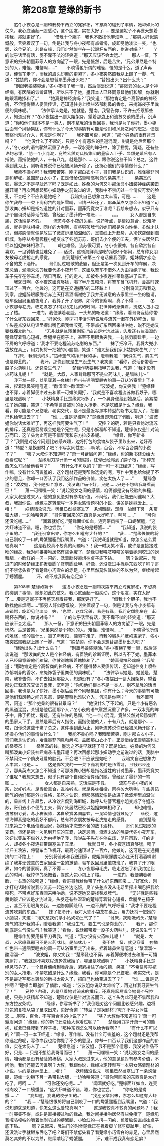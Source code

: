 # 　　第208章 楚缘的新书
　　这冬小夜总是一副和我势不两立的冤家相，不想真的碰到了事情，她却如此的仗义，我心底涌起一股感动，这个朋友，实在太好了……要是这妮子不再整天想着揍我，那就更好了。
　　“借我十个胆子，我也不敢找他麻烦啊……”那男人好似感慨般，苦笑着叹了一句，倒是让我与冬小夜都有点错愕，旋即见他淡淡一笑，“也罢，这位兄弟，若是有缘，我们定然能坐在一起喝杯东西的，你说对吗？”
　　丫的似乎话里有话，我不卑不吭的轻笑道：“那天应该不会太远。”
　　那人一怔，下意识的扭头朝墨菲等人的方向望了一眼，先是恍然，后是苦笑，“兄弟果然是个特别的人，难怪，难怪啊……”
　　不晓得他所谓的难怪，怪的是什么，道了声再见，便驱车走了，而我的眉头却蹙的更紧了，冬小夜突然照我腿上踢了一脚，气道：“姓楚的，你不会是想替那墨菲出头吧？”
　　“替她出头？出什么头？”
　　“别跟老娘装糊涂，”冬小夜横了我一眼，然后淡淡说道：“那泼粪的女人是个神经病，有医院的诊断证明，所以告不了她，墨菲本人已经同意跟他们和解，你就别瞎跟着瞎掺和了。”
　　“她真是神经病吗？”我笑道：“那她肯定是个高智商的神经病，不但懂得替人要债传话，还知道往身上喷些浓郁刺鼻的香水，来掩饰袋子里粪便的臭味呢。”
　　“法律承认她是，她就是，楚南，我警告你，不许去招惹那些人，知道没有？”冬小夜摆出一副大姐架势，望着那边正和流苏交谈的墨菲，沉声道：“你和他们根本不是一类人，别不拿我的话当回事，我也是为了你好，墨小姐后面有个风畅集团，你有什么？今天的事情有可能是他们和风畅之间的恩怨，便是警察也难以介入，何况是你啊？”
　　我不置可否，问道：“那个姓桑的很有背景吗？”
　　“他没什么了不起的，只是个小有恶名的黑道混混，关键是他后面那个人，”冬小夜的语气骤然沉重了许多，一双水亮的眸子中，除了担忧，猜疑，还有些许的忌惮，“他一个小混混，竟然公然对风畅集团的墨家人下手，显然是幕后有人指使，而指使他的人，十有八九，就是那个……哎，跟你说这些干嘛？总之，这件事到此为止，刚听流苏说你已经被风畅开除了，还操心他们的事情做什么？”
　　我能不操心吗？我暗暗苦笑，刚才那白衣小子，哥们我是认识的，难怪墨菲同意和解呢，盖因那白衣小子，正是借给伍雪晴高利贷的桑英杰！
　　桑英杰的钱，墨逸之不是早就还了吗？既是如此，姓桑的为何又叫那泼粪小妞装神经病袭击墨菲呢？再次回想起那小妞动手之前说过的话，我脑中不禁闪过一个俏皮可爱的脸孔，不会吧？不应该是她吧？
　　我暗笑自己想象力太丰富，可是……
　　这是你欠我的——欠下高利贷的是伍雪晴，且钱已经还了，那桑英杰又怎会不知道？可那泼粪小妞却是指名道姓的针对墨菲，墨菲究竟欠了谁呢？我想来想去，似乎只有那个自诩说话算话的她，曾经记了墨菲的一笔账……
　　。。。
　　女人都是自来熟，这话端是不假。
　　流苏与冬小夜的关系，说好听点，是情投意合，说难听点，就是臭味相投，同样的大咧咧，有些男孩脾气的她们都是外向性格，虽然才认识，但那感情就像是放进了微波炉里加温似的，呈直线上升趋势，从冷饮店侃到海鲜城，称呼从冬警官程小姐变成了冬姐苏苏，哥们去小个便的工夫，俩丫头居然已经以姐姐妹妹相称了。
　　却也难怪，流苏很可爱，冬小夜很帅，各自欣赏各自喜欢，一见钟情也就难免了……话说，这顿海鲜真是吃的我好不郁闷，总有种女朋友被母老虎抢走的感觉。
　　直到楚缘打来第三个电话催我回家，姐妹俩才恋恋不舍的放下酒杯。
　　哥们见过唱歌的麦霸，但还是第一次见到开车的车霸，决定忌酒，滴酒未沾的我要代冬小夜开车，这妞以警车不借外人为由拒绝了我，我说车子先存在停车场，明日再取，打的走人，却被冬小夜连推带踹塞进了车里。
　　我就日啊，冬小夜这妞真够猛，喝了半斤五粮液，将警车当飞机开，最高时速顶过了一百六，他娘的，这可是在交通拥挤的二环路上！
　　分别将流苏和我送到家，虎姐醉眼朦胧哈赤连天打着酒嗝谢绝了我并无诚意的去家里坐一坐的邀请，驱车返回局里值夜班了，我算了开了眼界，如今的警察啊，真了不得……
　　冬小夜那母老虎，临走没忘了和我约定比武的时间，我悻悻的感慨着，提这大包小包上了楼。
　　一进门，我便腆着老脸，一头热的吆喝道：“缘缘，看哥哥我给你带了什么好东西回来……”好家伙，刚才打电话时听说我与流苏一起在外边吃饭，臭丫头差点没从电话里探出嘴巴把我给咬死，不带点好东西回来哄哄她，说不定她又要找茬发脾气。
　　“无非就是些残羹剩饭，”应该是才洗过澡，头发还有些湿湿的楚缘穿着背心短裤，盘腿坐在椅子上，甚至不用眼角夹我，一边修剪脚趾甲，一边不屑的气呼呼道：“我才不要吃程流苏吃剩的东西。”
　　抹了把冷汗，我将大兜小袋放在桌上，用力抚捋一把她的小脑袋，笑道：“谁又惹我们家小姑奶奶生气了？”
　　“讨厌，我刚洗的头，”楚缘羞气的拨开我的手，瞪着我道：“我没生气，要生气也是你惹的。”
　　我汗，那你到底是生气没生气？我笑道：“看你，说话都带着一股子火药味儿，还说没生气？”
　　楚缘作势要用指甲刀丢我，气道：“我才没有火药味儿呢！”
　　“就是，大叔，人家缘缘那可不是火药味儿，是醋味儿～”
　　我不禁一怔，就见穿着一套橘红色带卡通图案睡衣的萧一可从浴室里走了出来，捏着琼鼻笑嘻嘻道：“酸溜溜～酸溜溜～”
　　“波波姐，你又笑我！”楚缘鞋也不穿，赤着脚便冲过去和萧一可嬉笑厮打，“我就是不喜欢程流苏做我嫂子，哪里是吃醋啊？”
　　小妖精身手比楚缘灵巧多了，一个晃身便绕到她身后，紧紧搂住了她的腰，笑道：“不希望哥哥被别的女人抢走，不是吃醋是什么？缘缘，我看，你可能是个兄控哦，老实交代，是不是最近写那本转型的新书太投入了，把自己也给带进去了？”
　　“谁……谁是兄控啊？”楚缘当即羞红了俏脸，嗔道：“波波姐你说话太难听了，再这样我可要生气了！”
　　兄控？的确，若是只看她对流苏的排斥，还真是容易误会她是个兄控呢，只是小妖精却不知道，楚缘仅仅是针对流苏而已，这丫头为此可是不惜帮我和东方拉皮条呢。
　　“缘缘，你写新书了？”我倒是对这个问题比较感兴趣，边将打包的食物从袋子里取出来，边好奇道：“转型？是换题材了吧？不写女同性恋……啊咳，百合，不写百合类的小说了？”
　　“咦？大叔你不知道吗？”萧一可蹙眉问道：“缘缘，你的新书还没给大叔看过呢？”
　　楚缘用力挣开萧一可的熊抱，红晕已经爬到了脖子根，“那种东西怎么可以给他看啊？”
　　“有什么不可以的？”萧一可一本正经道：“缘缘，写作嘛，没有什么可害羞的，这个题材还是我帮你选定的呢，写作中我也给你提了不少的意见，你却一口否认了我们这部作品的价值，实在太伤人了……”
　　楚缘急道：“波波姐，我不是那个意思，我没说作品不好，只是……只是不想给我哥看而已！”
　　萧一可嘿嘿一笑：“说起男女之间的感情，咱俩都是没有经验的棒槌，人家大叔是过来人，他的意见绝对有参考价值，不问他，我们还能去问谁啊？大叔，我跟你说，缘缘决定转型写一本男女感情题材的小说，讲的是妹妹爱上……唔！”
　　妖精话没说完，嘴里已然被塞进了一条螃蟹腿，楚缘一边掰下另一条带钳大腿，一边哈哈笑道：“哥你带回来的东西真是太好吃了，呵呵……”
　　“可你还没吃呢……”
　　“闻着就好吃，”楚缘面红如血，连壳带肉咬了一口螃蟹腿，“这大虾味道不错，嗯，你也尝尝。”
　　“你吃的是螃蟹……”
　　“我知道，我说的袋子里的。”
　　“我还没拿出来，你怎么知道有大虾的？”
　　“我……”楚缘恨恨的将自己刚咬了一口的螃蟹腿塞到我嘴里，气道：“我说知道就是知道，你怎么这么爱较真啊？”
　　这是我较真不较真的问题吗？！我一时哭笑不得，或许是直接接过吻的缘故，我对间接接吻居然有些免疫了，楚缘见我嘎吱嘎吱的嚼着她刚咬过的螃蟹腿，小脸红的一闪一闪的，低着脑袋直想往桌子底下钻。
　　嗯？说起来，我进门的时候楚缘正在扳着脚丫修剪脚趾甲，好像，还没洗过手就掰东西吃了吧？哥们不禁低头看了看楚缘小巧雪白的赤足，心里居然莫名其妙的不以为然，继续啃起了螃蟹腿。
　　汗，难不成我真有恋足癖？

　　第208章 楚缘的新书
　　这冬小夜总是一副和我势不两立的冤家相，不想真的碰到了事情，她却如此的仗义，我心底涌起一股感动，这个朋友，实在太好了……要是这妮子不再整天想着揍我，那就更好了。
　　“借我十个胆子，我也不敢找他麻烦啊……”那男人好似感慨般，苦笑着叹了一句，倒是让我与冬小夜都有点错愕，旋即见他淡淡一笑，“也罢，这位兄弟，若是有缘，我们定然能坐在一起喝杯东西的，你说对吗？”
　　丫的似乎话里有话，我不卑不吭的轻笑道：“那天应该不会太远。”
　　那人一怔，下意识的扭头朝墨菲等人的方向望了一眼，先是恍然，后是苦笑，“兄弟果然是个特别的人，难怪，难怪啊……”
　　不晓得他所谓的难怪，怪的是什么，道了声再见，便驱车走了，而我的眉头却蹙的更紧了，冬小夜突然照我腿上踢了一脚，气道：“姓楚的，你不会是想替那墨菲出头吧？”
　　“替她出头？出什么头？”
　　“别跟老娘装糊涂，”冬小夜横了我一眼，然后淡淡说道：“那泼粪的女人是个神经病，有医院的诊断证明，所以告不了她，墨菲本人已经同意跟他们和解，你就别瞎跟着瞎掺和了。”
　　“她真是神经病吗？”我笑道：“那她肯定是个高智商的神经病，不但懂得替人要债传话，还知道往身上喷些浓郁刺鼻的香水，来掩饰袋子里粪便的臭味呢。”
　　“法律承认她是，她就是，楚南，我警告你，不许去招惹那些人，知道没有？”冬小夜摆出一副大姐架势，望着那边正和流苏交谈的墨菲，沉声道：“你和他们根本不是一类人，别不拿我的话当回事，我也是为了你好，墨小姐后面有个风畅集团，你有什么？今天的事情有可能是他们和风畅之间的恩怨，便是警察也难以介入，何况是你啊？”
　　我不置可否，问道：“那个姓桑的很有背景吗？”
　　“他没什么了不起的，只是个小有恶名的黑道混混，关键是他后面那个人，”冬小夜的语气骤然沉重了许多，一双水亮的眸子中，除了担忧，猜疑，还有些许的忌惮，“他一个小混混，竟然公然对风畅集团的墨家人下手，显然是幕后有人指使，而指使他的人，十有八九，就是那个……哎，跟你说这些干嘛？总之，这件事到此为止，刚听流苏说你已经被风畅开除了，还操心他们的事情做什么？”
　　我能不操心吗？我暗暗苦笑，刚才那白衣小子，哥们我是认识的，难怪墨菲同意和解呢，盖因那白衣小子，正是借给伍雪晴高利贷的桑英杰！
　　桑英杰的钱，墨逸之不是早就还了吗？既是如此，姓桑的为何又叫那泼粪小妞装神经病袭击墨菲呢？再次回想起那小妞动手之前说过的话，我脑中不禁闪过一个俏皮可爱的脸孔，不会吧？不应该是她吧？
　　我暗笑自己想象力太丰富，可是……
　　这是你欠我的——欠下高利贷的是伍雪晴，且钱已经还了，那桑英杰又怎会不知道？可那泼粪小妞却是指名道姓的针对墨菲，墨菲究竟欠了谁呢？我想来想去，似乎只有那个自诩说话算话的她，曾经记了墨菲的一笔账……
　　。。。
　　女人都是自来熟，这话端是不假。
　　流苏与冬小夜的关系，说好听点，是情投意合，说难听点，就是臭味相投，同样的大咧咧，有些男孩脾气的她们都是外向性格，虽然才认识，但那感情就像是放进了微波炉里加温似的，呈直线上升趋势，从冷饮店侃到海鲜城，称呼从冬警官程小姐变成了冬姐苏苏，哥们去小个便的工夫，俩丫头居然已经以姐姐妹妹相称了。
　　却也难怪，流苏很可爱，冬小夜很帅，各自欣赏各自喜欢，一见钟情也就难免了……话说，这顿海鲜真是吃的我好不郁闷，总有种女朋友被母老虎抢走的感觉。
　　直到楚缘打来第三个电话催我回家，姐妹俩才恋恋不舍的放下酒杯。
　　哥们见过唱歌的麦霸，但还是第一次见到开车的车霸，决定忌酒，滴酒未沾的我要代冬小夜开车，这妞以警车不借外人为由拒绝了我，我说车子先存在停车场，明日再取，打的走人，却被冬小夜连推带踹塞进了车里。
　　我就日啊，冬小夜这妞真够猛，喝了半斤五粮液，将警车当飞机开，最高时速顶过了一百六，他娘的，这可是在交通拥挤的二环路上！
　　分别将流苏和我送到家，虎姐醉眼朦胧哈赤连天打着酒嗝谢绝了我并无诚意的去家里坐一坐的邀请，驱车返回局里值夜班了，我算了开了眼界，如今的警察啊，真了不得……
　　冬小夜那母老虎，临走没忘了和我约定比武的时间，我悻悻的感慨着，提这大包小包上了楼。
　　一进门，我便腆着老脸，一头热的吆喝道：“缘缘，看哥哥我给你带了什么好东西回来……”好家伙，刚才打电话时听说我与流苏一起在外边吃饭，臭丫头差点没从电话里探出嘴巴把我给咬死，不带点好东西回来哄哄她，说不定她又要找茬发脾气。
　　“无非就是些残羹剩饭，”应该是才洗过澡，头发还有些湿湿的楚缘穿着背心短裤，盘腿坐在椅子上，甚至不用眼角夹我，一边修剪脚趾甲，一边不屑的气呼呼道：“我才不要吃程流苏吃剩的东西。”
　　抹了把冷汗，我将大兜小袋放在桌上，用力抚捋一把她的小脑袋，笑道：“谁又惹我们家小姑奶奶生气了？”
　　“讨厌，我刚洗的头，”楚缘羞气的拨开我的手，瞪着我道：“我没生气，要生气也是你惹的。”
　　我汗，那你到底是生气没生气？我笑道：“看你，说话都带着一股子火药味儿，还说没生气？”
　　楚缘作势要用指甲刀丢我，气道：“我才没有火药味儿呢！”
　　“就是，大叔，人家缘缘那可不是火药味儿，是醋味儿～”
　　我不禁一怔，就见穿着一套橘红色带卡通图案睡衣的萧一可从浴室里走了出来，捏着琼鼻笑嘻嘻道：“酸溜溜～酸溜溜～”
　　“波波姐，你又笑我！”楚缘鞋也不穿，赤着脚便冲过去和萧一可嬉笑厮打，“我就是不喜欢程流苏做我嫂子，哪里是吃醋啊？”
　　小妖精身手比楚缘灵巧多了，一个晃身便绕到她身后，紧紧搂住了她的腰，笑道：“不希望哥哥被别的女人抢走，不是吃醋是什么？缘缘，我看，你可能是个兄控哦，老实交代，是不是最近写那本转型的新书太投入了，把自己也给带进去了？”
　　“谁……谁是兄控啊？”楚缘当即羞红了俏脸，嗔道：“波波姐你说话太难听了，再这样我可要生气了！”
　　兄控？的确，若是只看她对流苏的排斥，还真是容易误会她是个兄控呢，只是小妖精却不知道，楚缘仅仅是针对流苏而已，这丫头为此可是不惜帮我和东方拉皮条呢。
　　“缘缘，你写新书了？”我倒是对这个问题比较感兴趣，边将打包的食物从袋子里取出来，边好奇道：“转型？是换题材了吧？不写女同性恋……啊咳，百合，不写百合类的小说了？”
　　“咦？大叔你不知道吗？”萧一可蹙眉问道：“缘缘，你的新书还没给大叔看过呢？”
　　楚缘用力挣开萧一可的熊抱，红晕已经爬到了脖子根，“那种东西怎么可以给他看啊？”
　　“有什么不可以的？”萧一可一本正经道：“缘缘，写作嘛，没有什么可害羞的，这个题材还是我帮你选定的呢，写作中我也给你提了不少的意见，你却一口否认了我们这部作品的价值，实在太伤人了……”
　　楚缘急道：“波波姐，我不是那个意思，我没说作品不好，只是……只是不想给我哥看而已！”
　　萧一可嘿嘿一笑：“说起男女之间的感情，咱俩都是没有经验的棒槌，人家大叔是过来人，他的意见绝对有参考价值，不问他，我们还能去问谁啊？大叔，我跟你说，缘缘决定转型写一本男女感情题材的小说，讲的是妹妹爱上……唔！”
　　妖精话没说完，嘴里已然被塞进了一条螃蟹腿，楚缘一边掰下另一条带钳大腿，一边哈哈笑道：“哥你带回来的东西真是太好吃了，呵呵……”
　　“可你还没吃呢……”
　　“闻着就好吃，”楚缘面红如血，连壳带肉咬了一口螃蟹腿，“这大虾味道不错，嗯，你也尝尝。”
　　“你吃的是螃蟹……”
　　“我知道，我说的袋子里的。”
　　“我还没拿出来，你怎么知道有大虾的？”
　　“我……”楚缘恨恨的将自己刚咬了一口的螃蟹腿塞到我嘴里，气道：“我说知道就是知道，你怎么这么爱较真啊？”
　　这是我较真不较真的问题吗？！我一时哭笑不得，或许是直接接过吻的缘故，我对间接接吻居然有些免疫了，楚缘见我嘎吱嘎吱的嚼着她刚咬过的螃蟹腿，小脸红的一闪一闪的，低着脑袋直想往桌子底下钻。
　　嗯？说起来，我进门的时候楚缘正在扳着脚丫修剪脚趾甲，好像，还没洗过手就掰东西吃了吧？哥们不禁低头看了看楚缘小巧雪白的赤足，心里居然莫名其妙的不以为然，继续啃起了螃蟹腿。
　　汗，难不成我真有恋足癖？
